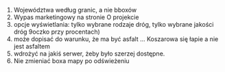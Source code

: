 1. Województwa według granic, a nie bboxów
2. Wypas marketingowy na stronie O projekcie
3. opcje wyświetlania: tylko wybrane rodzaje dróg, tylko wybrane jakości dróg 9oczko przy procentach)
4. może dopisać do warunku, że ma być asfalt ... Koszarowa się łapie a nie jest asfaltem
5. wdrożyć na jakiś serwer, żeby było szerzej dostępne.
6. Nie zmieniać boxa mapy po odświeżeniu